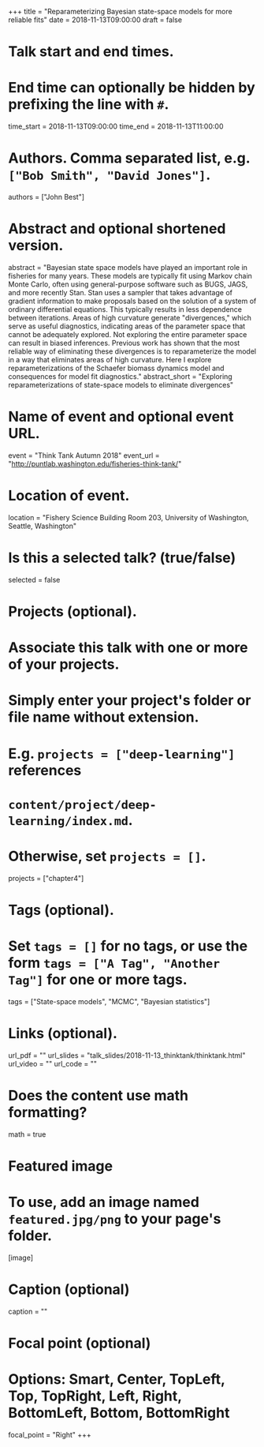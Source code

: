 +++
title = "Reparameterizing Bayesian state-space models for more reliable fits"
date = 2018-11-13T09:00:00
draft = false

# Talk start and end times.
#   End time can optionally be hidden by prefixing the line with `#`.
time_start = 2018-11-13T09:00:00
time_end = 2018-11-13T11:00:00

# Authors. Comma separated list, e.g. `["Bob Smith", "David Jones"]`.
authors = ["John Best"]

# Abstract and optional shortened version.
abstract = "Bayesian state space models have played an important role in fisheries for many years. These models are typically fit using Markov chain Monte Carlo, often using general-purpose software such as BUGS, JAGS, and more recently Stan. Stan uses a sampler that takes advantage of gradient information to make proposals based on the solution of a system of ordinary differential equations. This typically results in less dependence between iterations. Areas of high curvature generate \"divergences,\" which serve as useful diagnostics, indicating areas of the parameter space that cannot be adequately explored. Not exploring the entire parameter space can result in biased inferences. Previous work has shown that the most reliable way of eliminating these divergences is to reparameterize the model in a way that eliminates areas of high curvature. Here I explore reparameterizations of the Schaefer biomass dynamics model and consequences for model fit diagnostics."
abstract_short = "Exploring reparameterizations of state-space models to eliminate divergences"

# Name of event and optional event URL.
event = "Think Tank Autumn 2018"
event_url = "http://puntlab.washington.edu/fisheries-think-tank/"

# Location of event.
location = "Fishery Science Building Room 203, University of Washington, Seattle, Washington"

# Is this a selected talk? (true/false)
selected = false

# Projects (optional).
#   Associate this talk with one or more of your projects.
#   Simply enter your project's folder or file name without extension.
#   E.g. `projects = ["deep-learning"]` references 
#   `content/project/deep-learning/index.md`.
#   Otherwise, set `projects = []`.
projects = ["chapter4"]

# Tags (optional).
#   Set `tags = []` for no tags, or use the form `tags = ["A Tag", "Another Tag"]` for one or more tags.
tags = ["State-space models", "MCMC", "Bayesian statistics"]

# Links (optional).
url_pdf = ""
url_slides = "talk_slides/2018-11-13_thinktank/thinktank.html"
url_video = ""
url_code = ""

# Does the content use math formatting?
math = true

# Featured image
# To use, add an image named `featured.jpg/png` to your page's folder. 
[image]
  # Caption (optional)
  caption = ""

  # Focal point (optional)
  # Options: Smart, Center, TopLeft, Top, TopRight, Left, Right, BottomLeft, Bottom, BottomRight
  focal_point = "Right"
+++
